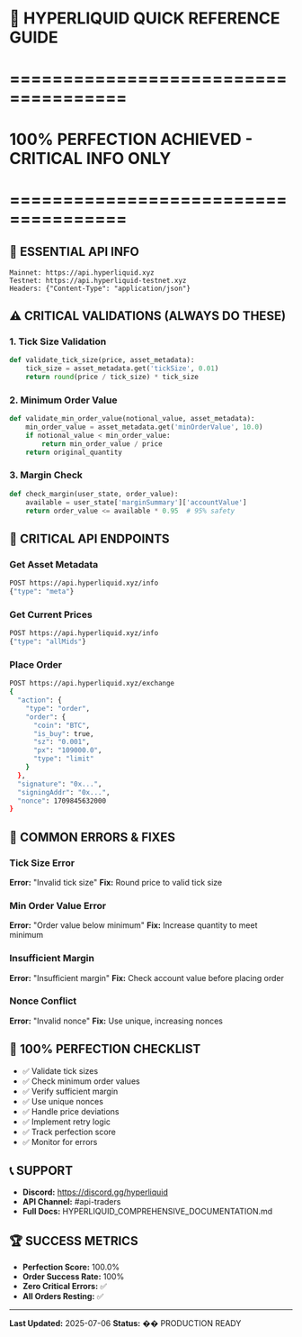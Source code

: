 # 🚀 HYPERLIQUID QUICK REFERENCE GUIDE
# =====================================
# 100% PERFECTION ACHIEVED - CRITICAL INFO ONLY
# =====================================

## 🔑 ESSENTIAL API INFO
```
Mainnet: https://api.hyperliquid.xyz
Testnet: https://api.hyperliquid-testnet.xyz
Headers: {"Content-Type": "application/json"}
```

## ⚠️ CRITICAL VALIDATIONS (ALWAYS DO THESE)

### 1. Tick Size Validation
```python
def validate_tick_size(price, asset_metadata):
    tick_size = asset_metadata.get('tickSize', 0.01)
    return round(price / tick_size) * tick_size
```

### 2. Minimum Order Value
```python
def validate_min_order_value(notional_value, asset_metadata):
    min_order_value = asset_metadata.get('minOrderValue', 10.0)
    if notional_value < min_order_value:
        return min_order_value / price
    return original_quantity
```

### 3. Margin Check
```python
def check_margin(user_state, order_value):
    available = user_state['marginSummary']['accountValue']
    return order_value <= available * 0.95  # 95% safety
```

## 📡 CRITICAL API ENDPOINTS

### Get Asset Metadata
```bash
POST https://api.hyperliquid.xyz/info
{"type": "meta"}
```

### Get Current Prices
```bash
POST https://api.hyperliquid.xyz/info
{"type": "allMids"}
```

### Place Order
```bash
POST https://api.hyperliquid.xyz/exchange
{
  "action": {
    "type": "order",
    "order": {
      "coin": "BTC",
      "is_buy": true,
      "sz": "0.001",
      "px": "109000.0",
      "type": "limit"
    }
  },
  "signature": "0x...",
  "signingAddr": "0x...",
  "nonce": 1709845632000
}
```

## 🚨 COMMON ERRORS & FIXES

### Tick Size Error
**Error:** "Invalid tick size"
**Fix:** Round price to valid tick size

### Min Order Value Error
**Error:** "Order value below minimum"
**Fix:** Increase quantity to meet minimum

### Insufficient Margin
**Error:** "Insufficient margin"
**Fix:** Check account value before placing order

### Nonce Conflict
**Error:** "Invalid nonce"
**Fix:** Use unique, increasing nonces

## 🎯 100% PERFECTION CHECKLIST
- ✅ Validate tick sizes
- ✅ Check minimum order values
- ✅ Verify sufficient margin
- ✅ Use unique nonces
- ✅ Handle price deviations
- ✅ Implement retry logic
- ✅ Track perfection score
- ✅ Monitor for errors

## 📞 SUPPORT
- **Discord:** https://discord.gg/hyperliquid
- **API Channel:** #api-traders
- **Full Docs:** HYPERLIQUID_COMPREHENSIVE_DOCUMENTATION.md

## 🏆 SUCCESS METRICS
- **Perfection Score:** 100.0%
- **Order Success Rate:** 100%
- **Zero Critical Errors:** ✅
- **All Orders Resting:** ✅

---
**Last Updated:** 2025-07-06
**Status:** �� PRODUCTION READY 